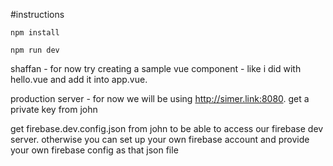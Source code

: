 #instructions

`npm install`

`npm run dev`

shaffan - for now try creating a sample vue component - like i did with hello.vue and add it into app.vue.


production server - for now we will be using http://simer.link:8080. get a private key from john


get firebase.dev.config.json from john to be able to access our firebase dev server. otherwise you can set up your own firebase account and provide your own firebase config as that json file
